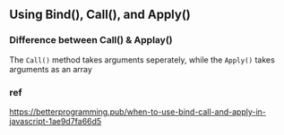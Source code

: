 ## Using Bind(), Call(), and Apply()


### Difference between Call() & Applay()
The `Call()` method takes arguments seperately, while the `Apply()` takes arguments as an array

### ref
https://betterprogramming.pub/when-to-use-bind-call-and-apply-in-javascript-1ae9d7fa66d5
